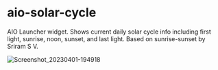 # aio-solar-cycle

AIO Launcher widget. Shows current daily solar cycle info including first light, sunrise, noon, sunset, and last light. Based on sunrise-sunset by Sriram S V.

![Screenshot_20230401-194918](https://user-images.githubusercontent.com/29780384/229309028-acb3abd6-81d3-4398-97e0-8240568236ac.jpeg)
